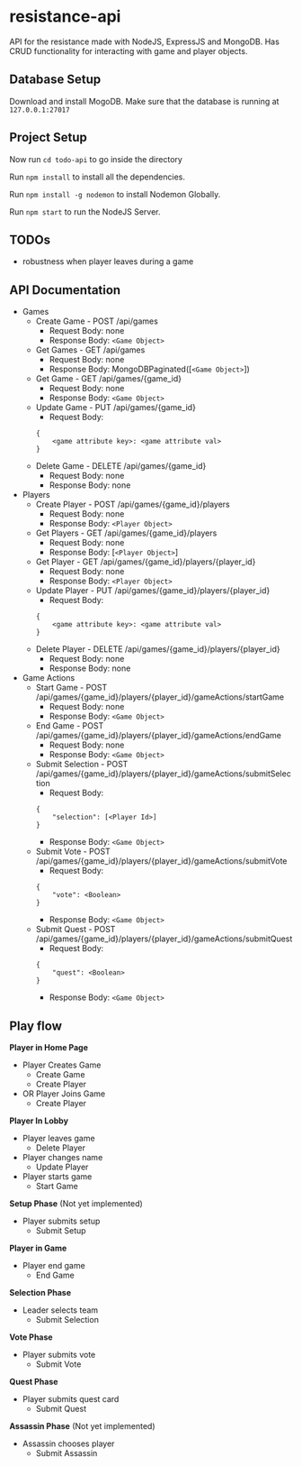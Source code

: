 # resistance-api
API for the resistance made with NodeJS, ExpressJS and MongoDB. Has CRUD functionality for interacting with game and player objects.

## Database Setup

Download and install MogoDB.
Make sure that the database is running at `127.0.0.1:27017`

## Project Setup

Now run `cd todo-api` to go inside the directory

Run `npm install` to install all the dependencies.

Run `npm install -g nodemon` to install Nodemon Globally.

Run `npm start` to run the NodeJS Server.

## TODOs
* robustness when player leaves during a game

## API Documentation

* Games
  * Create Game - POST /api/games
    * Request Body: none
    * Response Body: `<Game Object>`
  * Get Games - GET /api/games
    * Request Body: none
    * Response Body: MongoDBPaginated([`<Game Object>`])
  * Get Game - GET /api/games/{game_id}
    * Request Body: none
    * Response Body: `<Game Object>`
  * Update Game - PUT /api/games/{game_id}
    * Request Body:
    ```
    {
        <game attribute key>: <game attribute val>
    }
    ```
  * Delete Game - DELETE /api/games/{game_id}
    * Request Body: none
    * Response Body: none
* Players
  * Create Player - POST /api/games/{game_id}/players
    * Request Body: none
    * Response Body: `<Player Object>`
  * Get Players - GET /api/games/{game_id}/players
    * Request Body: none
    * Response Body: [`<Player Object>`]
  * Get Player - GET /api/games/{game_id}/players/{player_id}
    * Request Body: none
    * Response Body: `<Player Object>`
  * Update Player - PUT /api/games/{game_id}/players/{player_id}
    * Request Body:
    ```
    {
        <game attribute key>: <game attribute val>
    }
    ```
  * Delete Player - DELETE /api/games/{game_id}/players/{player_id}
    * Request Body: none
    * Response Body: none
* Game Actions
  * Start Game - POST /api/games/{game_id}/players/{player_id}/gameActions/startGame
    * Request Body: none
    * Response Body: `<Game Object>`
  * End Game - POST /api/games/{game_id}/players/{player_id}/gameActions/endGame
    * Request Body: none
    * Response Body: `<Game Object>`
  * Submit Selection - POST /api/games/{game_id}/players/{player_id}/gameActions/submitSelection
    * Request Body: 
    ```
    {
        "selection": [<Player Id>]
    }
    ```
    * Response Body: `<Game Object>`
  * Submit Vote - POST /api/games/{game_id}/players/{player_id}/gameActions/submitVote
    * Request Body: 
    ```
    {
        "vote": <Boolean>
    }
    ```
    * Response Body: `<Game Object>`
  * Submit Quest - POST /api/games/{game_id}/players/{player_id}/gameActions/submitQuest
    * Request Body: 
    ```
    {
        "quest": <Boolean>
    }
    ```
    * Response Body: `<Game Object>`

## Play flow

**Player in Home Page**
* Player Creates Game
  * Create Game
  * Create Player
* OR Player Joins Game
  * Create Player

**Player In Lobby**
* Player leaves game
  * Delete Player
* Player changes name
  * Update Player
* Player starts game
  * Start Game

**Setup Phase** (Not yet implemented)
* Player submits setup
  * Submit Setup

**Player in Game**
* Player end game
  * End Game

**Selection Phase**
* Leader selects team
  * Submit Selection

**Vote Phase**
* Player submits vote
  * Submit Vote

**Quest Phase**
* Player submits quest card
  * Submit Quest

**Assassin Phase** (Not yet implemented)
* Assassin chooses player
  * Submit Assassin